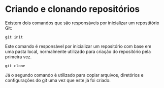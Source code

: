 # Criando e clonando repositórios

Existem dois comandos que são responsáveis por inicializar um repostitório Git:

```git init```

Este comando é responsável por inicializar um repositório com base em uma pasta local, normalmente utilizado para criação do repositório pela primeira vez.

```git clone```

Já o segundo comando é utilizado para copiar arquivos, diretórios e configurações do git uma vez que este já foi criado.